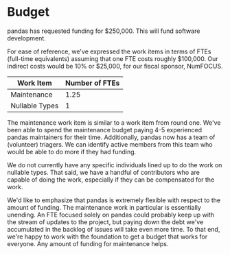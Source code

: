 # Budget

pandas has requested funding for $250,000. This will fund software development.

For ease of reference, we've expressed the work items in terms of FTEs
(full-time equivalents) assuming that one FTE costs roughly $100,000. Our
indirect costs would be 10% or $25,000, for our fiscal sponsor, NumFOCUS.

Work Item                | Number of FTEs
------------------------ | --------------
Maintenance              | 1.25
Nullable Types           | 1

The maintenance work item is similar to a work item from round one. We've been
able to spend the maintenance budget paying 4-5 experienced pandas maintainers
for their time. Additionally, pandas now has a team of (volunteer) triagers. We
can identify active members from this team who would be able to do more if they
had funding.

We do not currently have any specific individuals lined up to do the work on
nullable types. That said, we have a handful of contributors who are capable of
doing the work, especially if they can be compensated for the work.

We'd like to emphasize that pandas is extremely flexible with respect to the
amount of funding. The maintenance work in particular is essentially unending.
An FTE focused solely on pandas could probably keep up with the stream of
updates to the project, but paying down the debt we've accumulated in the
backlog of issues will take even more time. To that end, we're happy to work
with the foundation to get a budget that works for everyone. Any amount of
funding for maintenance helps.

